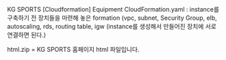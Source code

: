 KG SPORTS
[Cloudformation]
Equipment CloudFormation.yaml
: instance를 구축하기 전 장치들을 마련해 놓은 formation
(vpc, subnet, Security Group, elb, autoscaling, rds, 
routing table, igw (instance를 생성해서 만들어진 장치에 서로 연결하면 된다.)

html.zip = KG SPORTS 홈페이지 html 파일입니다.
